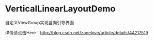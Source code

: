 # VerticalLinearLayoutDemo
自定义ViewGroup实现竖向引导界面

详情请点击Here：http://blog.csdn.net/zanelove/article/details/44217519
